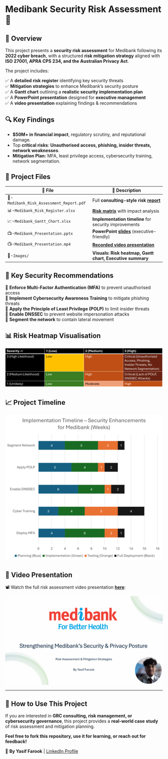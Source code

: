 # Medibank Security Risk Assessment 🚀

## 📌 Overview
This project presents a **security risk assessment** for Medibank following its **2022 cyber breach**, with a structured **risk mitigation strategy** aligned with **ISO 27001, APRA CPS 234, and the Australian Privacy Act**.

The project includes:

✅ A **detailed risk register** identifying key security threats  
✅ **Mitigation strategies** to enhance Medibank’s security posture  
✅ A **Gantt chart** outlining a **realistic security implementation plan**  
✅ A **PowerPoint presentation** designed for **executive management**  
✅ A **video presentation** explaining findings & recommendations  

## 🔍 Key Findings
- **$50M+ in financial impact**, regulatory scrutiny, and reputational damage.
- Top **critical risks**: **Unauthorised access, phishing, insider threats, network weaknesses**.
- **Mitigation Plan:** MFA, least privilege access, cybersecurity training, network segmentation.

## 📂 Project Files
| 📂 File | 🔹 Description |
|---------|--------------|
| 📄-`Medibank_Risk_Assessment_Report.pdf` | Full **consulting-style risk [report](https://drive.google.com/file/d/1kGvxTeymv2OMX9KuJAgMrnH6eSZsOUrx/view?usp=drive_link)** |
| 📊-`Medibank_Risk_Register.xlsx` | [**Risk matrix**](https://drive.google.com/file/d/1K6bUUMXBXu0LcqsufoV3gmd3Fxda8qZD/view?usp=drive_link) with impact analysis |
| 📈-`Medibank_Gantt_Chart.xlsx` | **Implementation timeline** for security improvements |
| 📺-`Medibank_Presentation.pptx` | **PowerPoint [slides](https://drive.google.com/file/d/1_iAKuGR8AN50KU8T4hKJrVCQXDLyVsLp/view?usp=drive_link)** (executive-friendly) |
| 📺-`Medibank_Presentation.mp4` | [**Recorded video presentation**](https://drive.google.com/file/d/1QEfKRrpeZrh9YCwIsLdA2c-ORRm9M4_k/view?usp=drive_link) |
| 📸-`Images/` | **Visuals: Risk heatmap, Gantt chart, Executive summary** |

## 🎯 Key Security Recommendations
🔹 **Enforce Multi-Factor Authentication (MFA)** to prevent unauthorised access  
🔹 **Implement Cybersecurity Awareness Training** to mitigate phishing threats  
🔹 **Apply the Principle of Least Privilege (POLP)** to limit insider threats  
🔹 **Enable DNSSEC** to prevent website impersonation attacks  
🔹 **Segment the network** to contain lateral movement  

## 📊 Risk Heatmap Visualisation
![Risk Heatmap](Risk_Heatmap.png)

## 📈 Project Timeline
![Gantt Chart](Risk_Mitigation_Strategy_Implementation_Plan.png)

## 🎤 Video Presentation
📽️ Watch the full risk assessment video presentation [**here**](https://drive.google.com/file/d/1QEfKRrpeZrh9YCwIsLdA2c-ORRm9M4_k/view?usp=drive_link):

![](Medibank_Presentation_Preview.png)

---

## 📌 How to Use This Project
If you are interested in **GRC consulting, risk management, or cybersecurity governance**, this project provides a **real-world case study** of risk assessment and mitigation planning.

**Feel free to fork this repository, use it for learning, or reach out for feedback!**

🚀 **By Yasif Farook** | [LinkedIn Profile](https://www.linkedin.com/in/yasif-farook-ab991a22b/)
